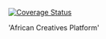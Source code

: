 [![Coverage Status](https://coveralls.io/repos/chidumaga/acp/badge.svg?branch=master&service=github)](https://coveralls.io/github/chidumaga/acp?branch=master)

'African Creatives Platform' 
